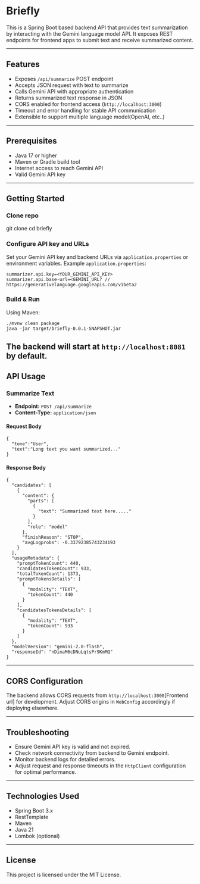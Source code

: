 # Briefly

This is a Spring Boot based backend API that provides text summarization by interacting with the Gemini language model API. It exposes REST endpoints for frontend apps to submit text and receive summarized content.

---

## Features

- Exposes `/api/summarize` POST endpoint
- Accepts JSON request with text to summarize
- Calls Gemini API with appropriate authentication
- Returns summarized text response in JSON
- CORS enabled for frontend access (`http://localhost:3000`)
- Timeout and error handling for stable API communication
- Extensible to support multiple language model(OpenAI, etc..)

---

## Prerequisites

- Java 17 or higher
- Maven or Gradle build tool
- Internet access to reach Gemini API
- Valid Gemini API key

---

## Getting Started

### Clone repo
git clone <repo-url>
cd briefly

### Configure API key and URLs

Set your Gemini API key and backend URLs via `application.properties` or environment variables.
Example `application.properties`:
```
summarizer.api.key=<YOUR_GEMINI_API_KEY>
summarizer.api.base-url=<GEMINI_URL? // https://generativelanguage.googleapis.com/v1beta2
```


### Build & Run
Using Maven:
```declarative
./mvnw clean package
java -jar target/briefly-0.0.1-SNAPSHOT.jar
```

The backend will start at `http://localhost:8081` by default.
---
## API Usage

### Summarize Text

- **Endpoint:** `POST /api/summarize`
- **Content-Type:** `application/json`

#### Request Body
```declarative
{
  "tone":"User",
  "text":"Long text you want summarized..."
}
```

#### Response Body
```declarative
{
  "candidates": [
    {
      "content": {
        "parts": [
          {
            "text": "Summarized text here....."
          }
        ],
        "role": "model"
      },
      "finishReason": "STOP",
      "avgLogprobs": -0.33792385743234193
    }
  ],
  "usageMetadata": {
    "promptTokenCount": 440,
    "candidatesTokenCount": 933,
    "totalTokenCount": 1373,
    "promptTokensDetails": [
      {
        "modality": "TEXT",
        "tokenCount": 440
      }
    ],
    "candidatesTokensDetails": [
      {
        "modality": "TEXT",
        "tokenCount": 933
      }
    ]
  },
  "modelVersion": "gemini-2.0-flash",
  "responseId": "nDinaM6cDNuLqtsPr9KmMQ"
}
```

---

## CORS Configuration

The backend allows CORS requests from `http://localhost:3000`[Frontend url] for development. Adjust CORS origins in `WebConfig` accordingly if deploying elsewhere.

---

## Troubleshooting

- Ensure Gemini API key is valid and not expired.
- Check network connectivity from backend to Gemini endpoint.
- Monitor backend logs for detailed errors.
- Adjust request and response timeouts in the `HttpClient` configuration for optimal performance.

---

## Technologies Used

- Spring Boot 3.x
- RestTemplate
- Maven
- Java 21
- Lombok (optional)

---

## License

This project is licensed under the MIT License.




